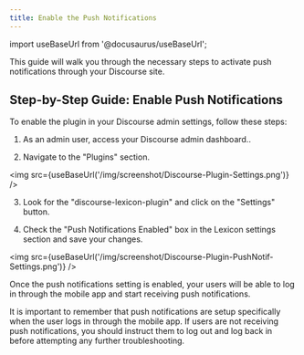 ```yaml
---
title: Enable the Push Notifications
---
```


import useBaseUrl from '@docusaurus/useBaseUrl';

<head>
    <link rel="preload" as="image" href={useBaseUrl('/img/screenshot/Discourse-Plugin-Settings.png')}/>
    <link rel="preload" as="image" href={useBaseUrl('/img/screenshot/Discourse-Plugin-PushNotif-Settings.png')}/>
</head>

This guide will walk you through the necessary steps to activate push notifications through your Discourse site.

## Step-by-Step Guide: Enable Push Notifications

To enable the plugin in your Discourse admin settings, follow these steps:

1. As an admin user, access your Discourse admin dashboard..

2. Navigate to the "Plugins" section.

<img src={useBaseUrl('/img/screenshot/Discourse-Plugin-Settings.png')} />

3. Look for the "discourse-lexicon-plugin" and click on the "Settings" button.

4. Check the "Push Notifications Enabled" box in the Lexicon settings section and save your changes.

<img src={useBaseUrl('/img/screenshot/Discourse-Plugin-PushNotif-Settings.png')} />

Once the push notifications setting is enabled, your users will be able to log in through the mobile app and start receiving push notifications.

It is important to remember that push notifications are setup specifically when the user logs in through the mobile app. If users are not receiving push notifications, you should instruct them to log out and log back in before attempting any further troubleshooting.
